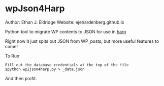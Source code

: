 wpJson4Harp
===========

Author: Ethan J. Eldridge
Website: ejehardenberg.github.io

Python tool to migrate WP contents to JSON for use in [harp](http://harpjs.com/)


Right now it just spits out JSON from WP_posts, but more useful features to come! 

To Run:

    Fill out the database credentials at the top of the file
    $python wp2json4harp.py > _data.json

And then profit. 
